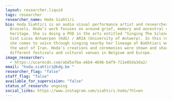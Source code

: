 ```yaml
---
layout: researcher.liquid
tags: researcher
researcher_name: Hoda Siahtiri
bio: Hoda Siahtiri is an audio visual performance artist and researcher based in
  Brussels. Hoda’s work focuses on around grief, memory and ancestral vocal
  heritage. She is doing a PhD in the arts entitled "Singing The Silences" at
  Sint Lucas Antwerpen (KdG) / ARIA (University of Antwerp). In this research,
  she comes to voice through singing nearby her lineage of Bakhtiari women in
  the west of Iran. Hoda’s creations and ceremonies were shown and shared in
  different festivals and cultural venues in Belgium and Europe.
image_researcher:
  - https://ucarecdn.com/abd5e7ba-e6b4-4696-b4f9-711e05da3da2/
email: "hoda.siahtiri@kdg.be "
researcher_flag: "false"
staff_flag: "false"
available_for_supervision: "false"
status_of_research: ongoing
social_links: https://www.instagram.com/siahtiri.hoda/?hl=en
---
```

